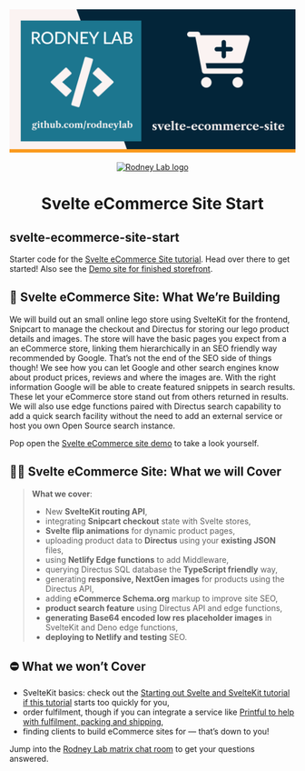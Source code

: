 <img src="./images/rodneylab-github-svelte-ecommerce-site.png" alt="Rodney Lab svelte-ecommerce-site Github banner">

<p align="center">
  <a aria-label="Open Rodney Lab site" href="https://rodneylab.com" rel="nofollow noopener noreferrer">
    <img alt="Rodney Lab logo" src="https://rodneylab.com/assets/icon.png" width="60" />
  </a>
</p>
<h1 align="center">
  Svelte eCommerce Site Start
</h1>

## svelte-ecommerce-site-start

Starter code for the <a aria-label="Open the Svelte e Commerce Site tutorial" href="https://plus.rodneylab.com/tutorials/svelte-ecommerce-site">Svelte eCommerce Site tutorial</a>. Head over there to get started! Also see the <a aria-label="Open the Demo Svelte eCommerce Site" href="https://sveltekit-ecommerce-site.rodneylab.com/">Demo site for finished storefront</a>.

## 🧱 Svelte eCommerce Site: What We&rsquo;re Building

We will build out an small online lego store using SvelteKit for the frontend, Snipcart to manage the checkout and Directus for storing our lego product details and images. The store will have the basic pages you expect from a an eCommerce store, linking them hierarchically in an SEO friendly way recommended by Google. That&rsquo;s not the end of the SEO side of things though! We see how you can let Google and other search engines know about product prices, reviews and where the images are. With the right information Google will be able to create featured snippets in search results. These let your eCommerce store stand out from others returned in results. We will also use edge functions paired with Directus search capability to add a quick search facility without the need to add an external service or host you own Open Source search instance.

Pop open the <a aria-label="Open teh Demo Svelte eCommerce site demo" href="https://sveltekit-ecommerce-site.rodneylab.com/">Svelte eCommerce site demo</a> to take a look yourself.

## 👍🏽 Svelte eCommerce Site: What we will Cover

> **What we cover**:
>
> - New **SvelteKit routing API**,
> - integrating **Snipcart checkout** state with Svelte stores,
> - **Svelte flip animations** for dynamic product pages,
> - uploading product data to **Directus** using your **existing JSON** files,
> - using **Netlify Edge functions** to add Middleware,
> - querying Directus SQL database the **TypeScript friendly** way,
> - generating **responsive, NextGen images** for products using the Directus API,
> - adding **eCommerce Schema.org** markup to improve site SEO,
> - **product search feature** using Directus API and edge functions,
> - **generating Base64 encoded low res placeholder images** in SvelteKit and Deno edge functions,
> - **deploying to Netlify and testing** SEO.

## ⛔️ What we won&rsquo;t Cover

- SvelteKit basics: check out the <a aria-label="Open beginner Svelte tutorial" href="/tutorials/starting-out-svelte-sveltekit">Starting out Svelte and SvelteKit tutorial if this tutorial</a> starts too quickly for you,
- order fulfilment, though if you can integrate a service like <a aria-label="Learn more about print ful" href="https://www.printful.com/uk">Printful to help with fulfilment, packing and shipping</a>,
- finding clients to build eCommerce sites for &mdash; that&rsquo;s down to you!

Jump into the [Rodney Lab matrix chat room](https://matrix.to/#/%23rodney:matrix.org) to get your questions answered.
